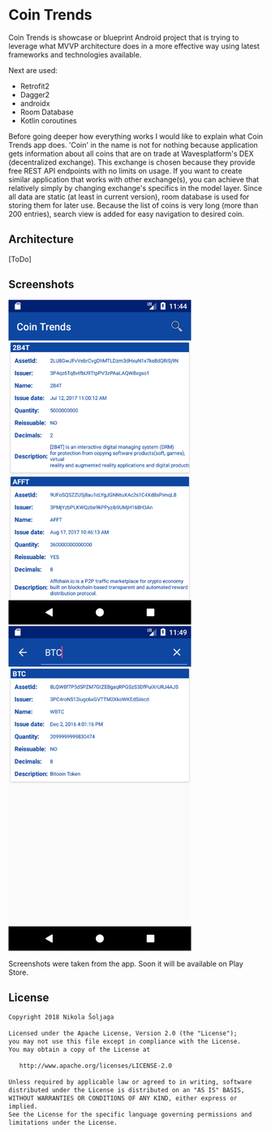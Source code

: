 # Coin Trends
Coin Trends is showcase or blueprint Android project that is trying to leverage what MVVP architecture does in a more effective way using latest frameworks and technologies available. 

Next are used:

- Retrofit2
- Dagger2 
- androidx
- Room Database
- Kotlin coroutines

Before going deeper how everything works I would like to explain what Coin Trends app does. 'Coin' in the name is not for nothing because application gets information about all coins that
are on trade at Wavesplatform's DEX (decentralized exchange). This exchange is chosen because they provide free REST API endpoints with no limits on usage. If you want to create similar 
application that works with other exchange(s), you can achieve that relatively simply by changing exchange's specifics in the model layer. Since all data are static (at least in current version), 
room database is used for storing them for later use. Because the list of coins is very long (more than 200 entries), search view is added for easy navigation to desired coin.
   
## Architecture

[ToDo]


## Screenshots 

<img src="img/Screenshot1.png" alt="Screenshot1" width="360"/> <img src="img/Screenshot2.png" alt="Screenshot2" width="360"/>

Screenshots were taken from the app. Soon it will be available on Play Store.


## License

~~~
Copyright 2018 Nikola Šoljaga

Licensed under the Apache License, Version 2.0 (the "License");
you may not use this file except in compliance with the License.
You may obtain a copy of the License at

   http://www.apache.org/licenses/LICENSE-2.0

Unless required by applicable law or agreed to in writing, software
distributed under the License is distributed on an "AS IS" BASIS,
WITHOUT WARRANTIES OR CONDITIONS OF ANY KIND, either express or implied.
See the License for the specific language governing permissions and
limitations under the License.
~~~


